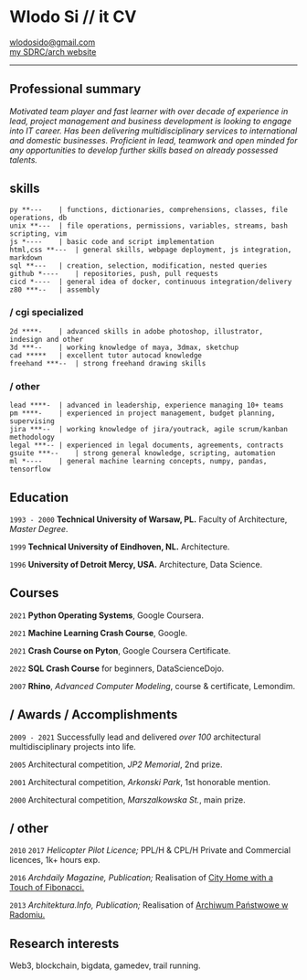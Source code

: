 <!-- #                             
          |                   
,   .,---.|--- ,---.,---.,---.
|   ||---'|    `---.|   ||   |
`---|`---'`---'`---'`---'`   '
`---'                          
-->

# Wlodo Si // it CV

<div id="webaddress">
<a href="mailto:wlodosido@gmail.com">wlodosido@gmail.com</a><br>
<a href="http://sidorczuk.com">my SDRC/arch website</a>
</div>

---
## Professional summary

*Motivated team player and fast learner with over decade of experience in lead, project management and business development is looking to engage into IT career. Has been delivering multidisciplinary services to international and domestic businesses. Proficient in lead, teamwork and open minded for any opportunities to develop further skills based on already possessed talents.*

## skills
	py **---	| functions, dictionaries, comprehensions, classes, file operations, db
	unix **---	| file operations, permissions, variables, streams, bash scripting, vim
	js *----	| basic code and script implementation
	html,css **---	| general skills, webpage deployment, js integration, markdown
	sql **---	| creation, selection, modification, nested queries
	github *----	| repositories, push, pull requests
	cicd *----	| general idea of docker, continuous integration/delivery
	z80 ***--	| assembly
### / cgi specialized
	2d ****-	| advanced skills in adobe photoshop, illustrator, indesign and other
	3d ***--	| working knowledge of maya, 3dmax, sketchup
	cad *****	| excellent tutor autocad knowledge
	freehand ***--	| strong freehand drawing skills
### / other 
	lead ****-	| advanced in leadership, experience managing 10+ teams
	pm ****-	| experienced in project management, budget planning, supervising
	jira ***--	| working knowledge of jira/youtrack, agile scrum/kanban methodology
	legal ***--	| experienced in legal documents, agreements, contracts
	gsuite ***--	| strong general knowledge, scripting, automation
	ml *----	| general machine learning concepts, numpy, pandas, tensorflow


## Education
`1993 - 2000`
**Technical University of Warsaw, PL.** Faculty of Architecture, *Master Degree*.

`1999`
**Technical University of Eindhoven, NL.** Architecture.

`1996`
**University of Detroit Mercy, USA.** Architecture, Data Science.

## Courses
`2021`
**Python Operating Systems**, Google Coursera.

`2021`
**Machine Learning Crash Course**, Google.

`2021`
**Crash Course on Pyton**, Google Coursera Certificate.

`2022`
**SQL Crash Course** for beginners, DataScienceDojo.

`2007`
**Rhino**, *Advanced Computer Modeling*, course & certificate, Lemondim.

## / Awards / Accomplishments
`2009 - 2021`
Successfully lead and delivered *over 100* architectural multidisciplinary projects into life.

`2005`
Architectural competition, *JP2 Memorial*, 2nd prize.

`2001`
Architectural competition, *Arkonski Park*, 1st honorable mention.

`2000`
Architectural competition, *Marszalkowska St.*, main prize.

## / other
`2010` `2017`
*Helicopter Pilot Licence;* PPL/H & CPL/H Private and Commercial licences, 1k+ hours exp.

`2016`
*Archdaily Magazine, Publication;* Realisation of [City Home with a Touch of Fibonacci.](https://www.archdaily.com/793466/home-town-with-a-touch-of-fibonacci-wlodek-sidorczuk?)

`2013`
*Architektura.Info, Publication;* Realisation of [Archiwum Państwowe w Radomiu.](https://architektura.info/architektura/polska_i_swiat/archiwum_panstwowe_w_radomiu)

## Research interests
Web3, blockchain, bigdata, gamedev, trail running.

<!-- ### Footer
updated: Dec 2021 -->
